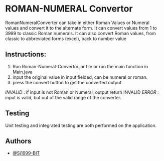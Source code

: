 
# ROMAN-NUMERAL Convertor

RomanNumeralConverter can take in either Roman Values or Numeral values and convert it to the alternate form. It can convert values from 1 to 3999 to classic Roman numerals. It can also convert Roman values, from classic to abbreviated forms (excel), back to number value 

## Instructions:
1. Run Roman-Numeral-Convertor.jar file or run the main function in Main.java
2. input the original value in input fielded, can be numeral or roman.
3. press the convert button to get the converted output

*INVALID* : if input is not Roman or Numeral, output return INVALID
*ERROR* : input is valid, but out of the valid range of the converter.



## Testing

Unit testing and integrated testing are both performed on the application.
## Authors

- [@Sj1999-BIT](https://github.com/sj1999-BIT/)

